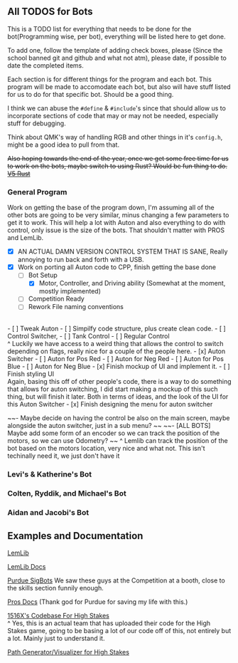 ## All TODOS for Bots
This is a TODO list for everything that needs to be done for the bot(Programming wise, per bot), everything will be listed here to get done.


To add one, follow the template of adding check boxes, please (Since the school banned git and github and what not atm), please date, if possible
to date the completed items.

Each section is for different things for the program and each bot. This program will be made to accomodate each bot, but also will have stuff listed for us to do for that specific bot. Should be a good thing.

I think we can abuse the `#define` & `#include`'s since that should allow us to incorporate sections of code that may or may not be needed, especially stuff for debugging. 

Think about QMK's way of handling RGB and other things in it's `config.h`, might be a good idea to pull from that.

~~Also hoping towards the end of the year, once we get some free time for us to work on the bots, maybe switch to using Rust? Would be fun thing to do. [V5 Rust]()~~


### General Program

Work on getting the base of the program down, I'm assuming all of the other bots are going to be very similar, minus changing a few parameters to get it to work. This will help a lot with Auton and also everything to do with control, only issue is the size of the bots. That shouldn't matter with PROS and LemLib. 
- [x] AN ACTUAL DAMN VERSION CONTROL SYSTEM THAT IS SANE, Really annoying to run back and forth with a USB.
- [x] Work on porting all Auton code to CPP, finish getting the base done
    - [ ] Bot Setup
        - [x] Motor, Controller, and Driving ability (Somewhat at the moment, mostly implemented)
    - [ ] Competition Ready
    - [ ] Rework File naming conventions
<br>
- [ ] Tweak Auton
- [ ] Simpilfy code structure, plus create clean code.
- [ ] Control Switcher,
    - [ ] Tank Control
    - [ ] Regular Control
    <br>
    ^ Luckily we have access to a weird thing that allows the control to switch depending on flags, really nice for a couple of the people here.
- [x] Auton Switcher
    - [ ] Auton for Pos Red
    - [ ] Auton for Neg Red
    - [ ] Auton for Pos Blue
    - [ ] Auton for Neg Blue
    - [x] Finish mockup of UI and implement it.
    - [ ] Finish styling UI
    <br>
    Again, basing this off of other people's code, there is a way to do something that allows for auton switching, I did start making a mockup of this such thing, but will finish it later. Both in terms of ideas, and the look of the UI for this Auton Switcher
    - [x] Finish designing the menu for auton switcher

 ~~- Maybe decide on having the control be also on the main screen, maybe alongside the auton switcher, just in a sub menu? ~~
~~- [ALL BOTS] Maybe add some form of an encoder so we can track the position of the motors, so we can use Odometry? ~~
^ Lemlib can track the position of the bot based on the motors location, very nice and what not. This isn't techinally need it, we just don't have it



### Levi's & Katherine's Bot 


### Colten, Ryddik, and Michael's Bot 

### Aidan and Jacobi's Bot


## Examples and Documentation

[LemLib](https://github.com/LemLib/LemLib/blob/stable/src/main.cpp)

[LemLib Docs](https://lemlib.readthedocs.io/en/stable/index.html)

[Purdue SigBots](https://wiki.purduesigbots.com/) We saw these guys at the Competition at a booth, close to the skills section funnily enough.

[Pros Docs](https://pros.cs.purdue.edu/v5/index.html) (Thank god for Purdue for saving my life with this.)

[1516X's Codebase For High Stakes](https://github.com/calhighrobotics/high_stakes_x)
<br>
^ Yes, this is an actual team that has uploaded their code for the High Stakes game, going to be basing a lot of our code off of this, not entirely but a lot.
Mainly just to understand it.


[Path Generator/Visualizer for High Stakes](https://path.jerryio.com/)
